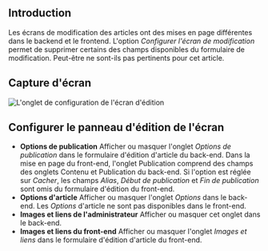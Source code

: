 <!-- Filename: J6.x:_Article_Edit_Configure_Edit_Screen / Display title: Article : Modifier - Configurer l'écran d'édition  -->

## Introduction

Les écrans de modification des articles ont des mises en page différentes dans le backend et le frontend. L'option *Configurer l'écran de modification* permet de supprimer certains des champs disponibles du formulaire de modification. Peut-être ne sont-ils pas pertinents pour cet article.

## Capture d'écran

![L'onglet de configuration de l'écran d'édition](../../../en/images/articles/articles-edit-configure-edit-screen-tab.png)

## Configurer le panneau d'édition de l'écran

- **Options de publication** Afficher ou masquer l'onglet *Options de publication* dans le formulaire d'édition d'article du back-end. Dans la mise en page du front-end, l'onglet Publication comprend des champs des onglets Contenu et Publication du back-end. Si l'option est réglée sur *Cacher*, les champs *Alias*, *Début de publication* et *Fin de publication* sont omis du formulaire d'édition du front-end.
- **Options d'article** Afficher ou masquer l'onglet *Options* dans le back-end. Les *Options* d'article ne sont pas disponibles dans le front-end.
- **Images et liens de l'administrateur** Afficher ou masquer cet onglet dans le back-end.
- **Images et liens du front-end** Afficher ou masquer l'onglet *Images et liens* dans le formulaire d'édition d'article du front-end.


